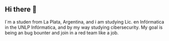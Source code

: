 ## Hi there 👋
I´m a studen from La Plata, Argentina, and i am studying Lic. en Infórmatica in the UNLP Infórmatica, and by my way studying cibersecurity.
My goal is being an bug bounter and join in a red team like a job.
<!--
**shazxm/shazxm** is a ✨ _special_ ✨ repository because its `README.md` (this file) appears on your GitHub profile.

Here are some ideas to get you started:

- 🔭 I’m currently working on ...
- 🌱 I’m currently learning ...
- 👯 I’m looking to collaborate on ...
- 🤔 I’m looking for help with ...
- 💬 Ask me about ...
- 📫 How to reach me: ...
- 😄 Pronouns: ...
- ⚡ Fun fact: ...
-->
